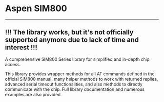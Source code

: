 # Aspen SIM800

-----------------------------------------------------------------------------------------------------
!!! The library works, but it's not officially supported anymore due to lack of time and interest !!!
-----------------------------------------------------------------------------------------------------

A comprehensive SIM800 Series library for simplified and in-depth chip access.

This library provides wrapper methods for all AT commands defined in the official SIM800 manual, many helper methods to work with returned replies, advanced serial timeout functionalities, and also methods to directly communicate with the chip. Full library documentation and numerous examples are also provided.
